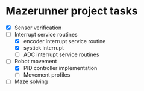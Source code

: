 # Mazerunner project tasks


- [x] Sensor verification
- [ ] Interrupt service routines
	- [x] encoder interrupt service routine
	- [x] systick interrupt
	- [ ] ADC interrupt service routines
- [ ] Robot movement
	- [x] PID controller implementation
	- [ ] Movement profiles
- [ ] Maze solving
